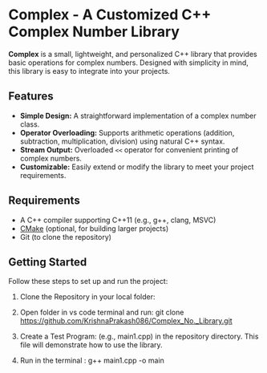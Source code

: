 # Complex - A Customized C++ Complex Number Library

**Complex** is a small, lightweight, and personalized C++ library that provides basic operations for complex numbers. Designed with simplicity in mind, this library is easy to integrate into your projects.

## Features

- **Simple Design:** A straightforward implementation of a complex number class.
- **Operator Overloading:** Supports arithmetic operations (addition, subtraction, multiplication, division) using natural C++ syntax.
- **Stream Output:** Overloaded `<<` operator for convenient printing of complex numbers.
- **Customizable:** Easily extend or modify the library to meet your project requirements.

## Requirements

- A C++ compiler supporting C++11 (e.g., g++, clang, MSVC)
- [CMake](https://cmake.org/) (optional, for building larger projects)
- Git (to clone the repository)

## Getting Started

Follow these steps to set up and run the project:

1. Clone the Repository in your local folder:

2. Open folder in vs code terminal and run: git clone https://github.com/KrishnaPrakash086/Complex_No._Library.git

3. Create a Test Program: (e.g., main1.cpp) in the repository directory. This file will demonstrate how to use the library.

4. Run in the terminal : g++ main1.cpp -o main
